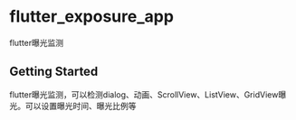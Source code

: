 # flutter_exposure_app
flutter曝光监测

## Getting Started

flutter曝光监测，可以检测dialog、动画、ScrollView、ListView、GridView曝光。可以设置曝光时间、曝光比例等
